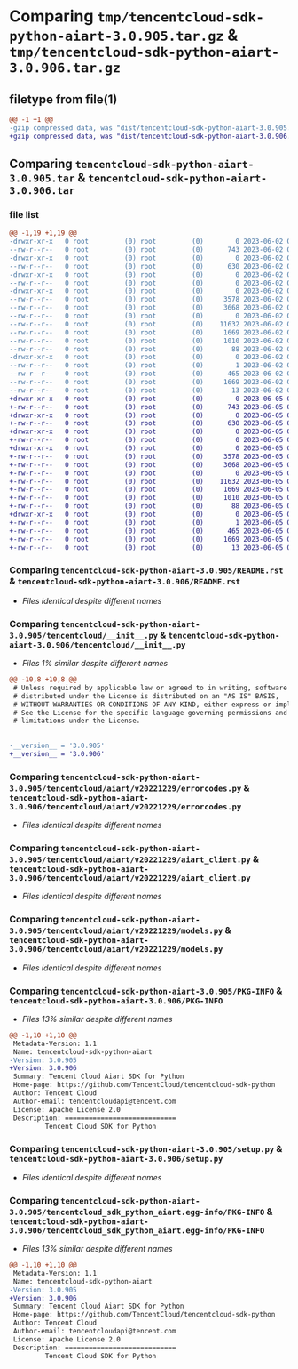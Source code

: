 # Comparing `tmp/tencentcloud-sdk-python-aiart-3.0.905.tar.gz` & `tmp/tencentcloud-sdk-python-aiart-3.0.906.tar.gz`

## filetype from file(1)

```diff
@@ -1 +1 @@
-gzip compressed data, was "dist/tencentcloud-sdk-python-aiart-3.0.905.tar", last modified: Fri Jun  2 00:18:55 2023, max compression
+gzip compressed data, was "dist/tencentcloud-sdk-python-aiart-3.0.906.tar", last modified: Mon Jun  5 00:25:35 2023, max compression
```

## Comparing `tencentcloud-sdk-python-aiart-3.0.905.tar` & `tencentcloud-sdk-python-aiart-3.0.906.tar`

### file list

```diff
@@ -1,19 +1,19 @@
-drwxr-xr-x   0 root         (0) root         (0)        0 2023-06-02 00:18:55.000000 tencentcloud-sdk-python-aiart-3.0.905/
--rw-r--r--   0 root         (0) root         (0)      743 2023-06-02 00:18:55.000000 tencentcloud-sdk-python-aiart-3.0.905/README.rst
-drwxr-xr-x   0 root         (0) root         (0)        0 2023-06-02 00:18:55.000000 tencentcloud-sdk-python-aiart-3.0.905/tencentcloud/
--rw-r--r--   0 root         (0) root         (0)      630 2023-06-02 00:18:55.000000 tencentcloud-sdk-python-aiart-3.0.905/tencentcloud/__init__.py
-drwxr-xr-x   0 root         (0) root         (0)        0 2023-06-02 00:18:55.000000 tencentcloud-sdk-python-aiart-3.0.905/tencentcloud/aiart/
--rw-r--r--   0 root         (0) root         (0)        0 2023-06-02 00:18:55.000000 tencentcloud-sdk-python-aiart-3.0.905/tencentcloud/aiart/__init__.py
-drwxr-xr-x   0 root         (0) root         (0)        0 2023-06-02 00:18:55.000000 tencentcloud-sdk-python-aiart-3.0.905/tencentcloud/aiart/v20221229/
--rw-r--r--   0 root         (0) root         (0)     3578 2023-06-02 00:18:55.000000 tencentcloud-sdk-python-aiart-3.0.905/tencentcloud/aiart/v20221229/errorcodes.py
--rw-r--r--   0 root         (0) root         (0)     3668 2023-06-02 00:18:55.000000 tencentcloud-sdk-python-aiart-3.0.905/tencentcloud/aiart/v20221229/aiart_client.py
--rw-r--r--   0 root         (0) root         (0)        0 2023-06-02 00:18:55.000000 tencentcloud-sdk-python-aiart-3.0.905/tencentcloud/aiart/v20221229/__init__.py
--rw-r--r--   0 root         (0) root         (0)    11632 2023-06-02 00:18:55.000000 tencentcloud-sdk-python-aiart-3.0.905/tencentcloud/aiart/v20221229/models.py
--rw-r--r--   0 root         (0) root         (0)     1669 2023-06-02 00:18:55.000000 tencentcloud-sdk-python-aiart-3.0.905/PKG-INFO
--rw-r--r--   0 root         (0) root         (0)     1010 2023-06-02 00:18:55.000000 tencentcloud-sdk-python-aiart-3.0.905/setup.py
--rw-r--r--   0 root         (0) root         (0)       88 2023-06-02 00:18:55.000000 tencentcloud-sdk-python-aiart-3.0.905/setup.cfg
-drwxr-xr-x   0 root         (0) root         (0)        0 2023-06-02 00:18:55.000000 tencentcloud-sdk-python-aiart-3.0.905/tencentcloud_sdk_python_aiart.egg-info/
--rw-r--r--   0 root         (0) root         (0)        1 2023-06-02 00:18:55.000000 tencentcloud-sdk-python-aiart-3.0.905/tencentcloud_sdk_python_aiart.egg-info/dependency_links.txt
--rw-r--r--   0 root         (0) root         (0)      465 2023-06-02 00:18:55.000000 tencentcloud-sdk-python-aiart-3.0.905/tencentcloud_sdk_python_aiart.egg-info/SOURCES.txt
--rw-r--r--   0 root         (0) root         (0)     1669 2023-06-02 00:18:55.000000 tencentcloud-sdk-python-aiart-3.0.905/tencentcloud_sdk_python_aiart.egg-info/PKG-INFO
--rw-r--r--   0 root         (0) root         (0)       13 2023-06-02 00:18:55.000000 tencentcloud-sdk-python-aiart-3.0.905/tencentcloud_sdk_python_aiart.egg-info/top_level.txt
+drwxr-xr-x   0 root         (0) root         (0)        0 2023-06-05 00:25:35.000000 tencentcloud-sdk-python-aiart-3.0.906/
+-rw-r--r--   0 root         (0) root         (0)      743 2023-06-05 00:25:35.000000 tencentcloud-sdk-python-aiart-3.0.906/README.rst
+drwxr-xr-x   0 root         (0) root         (0)        0 2023-06-05 00:25:35.000000 tencentcloud-sdk-python-aiart-3.0.906/tencentcloud/
+-rw-r--r--   0 root         (0) root         (0)      630 2023-06-05 00:25:35.000000 tencentcloud-sdk-python-aiart-3.0.906/tencentcloud/__init__.py
+drwxr-xr-x   0 root         (0) root         (0)        0 2023-06-05 00:25:35.000000 tencentcloud-sdk-python-aiart-3.0.906/tencentcloud/aiart/
+-rw-r--r--   0 root         (0) root         (0)        0 2023-06-05 00:25:35.000000 tencentcloud-sdk-python-aiart-3.0.906/tencentcloud/aiart/__init__.py
+drwxr-xr-x   0 root         (0) root         (0)        0 2023-06-05 00:25:35.000000 tencentcloud-sdk-python-aiart-3.0.906/tencentcloud/aiart/v20221229/
+-rw-r--r--   0 root         (0) root         (0)     3578 2023-06-05 00:25:35.000000 tencentcloud-sdk-python-aiart-3.0.906/tencentcloud/aiart/v20221229/errorcodes.py
+-rw-r--r--   0 root         (0) root         (0)     3668 2023-06-05 00:25:35.000000 tencentcloud-sdk-python-aiart-3.0.906/tencentcloud/aiart/v20221229/aiart_client.py
+-rw-r--r--   0 root         (0) root         (0)        0 2023-06-05 00:25:35.000000 tencentcloud-sdk-python-aiart-3.0.906/tencentcloud/aiart/v20221229/__init__.py
+-rw-r--r--   0 root         (0) root         (0)    11632 2023-06-05 00:25:35.000000 tencentcloud-sdk-python-aiart-3.0.906/tencentcloud/aiart/v20221229/models.py
+-rw-r--r--   0 root         (0) root         (0)     1669 2023-06-05 00:25:35.000000 tencentcloud-sdk-python-aiart-3.0.906/PKG-INFO
+-rw-r--r--   0 root         (0) root         (0)     1010 2023-06-05 00:25:35.000000 tencentcloud-sdk-python-aiart-3.0.906/setup.py
+-rw-r--r--   0 root         (0) root         (0)       88 2023-06-05 00:25:35.000000 tencentcloud-sdk-python-aiart-3.0.906/setup.cfg
+drwxr-xr-x   0 root         (0) root         (0)        0 2023-06-05 00:25:35.000000 tencentcloud-sdk-python-aiart-3.0.906/tencentcloud_sdk_python_aiart.egg-info/
+-rw-r--r--   0 root         (0) root         (0)        1 2023-06-05 00:25:35.000000 tencentcloud-sdk-python-aiart-3.0.906/tencentcloud_sdk_python_aiart.egg-info/dependency_links.txt
+-rw-r--r--   0 root         (0) root         (0)      465 2023-06-05 00:25:35.000000 tencentcloud-sdk-python-aiart-3.0.906/tencentcloud_sdk_python_aiart.egg-info/SOURCES.txt
+-rw-r--r--   0 root         (0) root         (0)     1669 2023-06-05 00:25:35.000000 tencentcloud-sdk-python-aiart-3.0.906/tencentcloud_sdk_python_aiart.egg-info/PKG-INFO
+-rw-r--r--   0 root         (0) root         (0)       13 2023-06-05 00:25:35.000000 tencentcloud-sdk-python-aiart-3.0.906/tencentcloud_sdk_python_aiart.egg-info/top_level.txt
```

### Comparing `tencentcloud-sdk-python-aiart-3.0.905/README.rst` & `tencentcloud-sdk-python-aiart-3.0.906/README.rst`

 * *Files identical despite different names*

### Comparing `tencentcloud-sdk-python-aiart-3.0.905/tencentcloud/__init__.py` & `tencentcloud-sdk-python-aiart-3.0.906/tencentcloud/__init__.py`

 * *Files 1% similar despite different names*

```diff
@@ -10,8 +10,8 @@
 # Unless required by applicable law or agreed to in writing, software
 # distributed under the License is distributed on an "AS IS" BASIS,
 # WITHOUT WARRANTIES OR CONDITIONS OF ANY KIND, either express or implied.
 # See the License for the specific language governing permissions and
 # limitations under the License.
 
 
-__version__ = '3.0.905'
+__version__ = '3.0.906'
```

### Comparing `tencentcloud-sdk-python-aiart-3.0.905/tencentcloud/aiart/v20221229/errorcodes.py` & `tencentcloud-sdk-python-aiart-3.0.906/tencentcloud/aiart/v20221229/errorcodes.py`

 * *Files identical despite different names*

### Comparing `tencentcloud-sdk-python-aiart-3.0.905/tencentcloud/aiart/v20221229/aiart_client.py` & `tencentcloud-sdk-python-aiart-3.0.906/tencentcloud/aiart/v20221229/aiart_client.py`

 * *Files identical despite different names*

### Comparing `tencentcloud-sdk-python-aiart-3.0.905/tencentcloud/aiart/v20221229/models.py` & `tencentcloud-sdk-python-aiart-3.0.906/tencentcloud/aiart/v20221229/models.py`

 * *Files identical despite different names*

### Comparing `tencentcloud-sdk-python-aiart-3.0.905/PKG-INFO` & `tencentcloud-sdk-python-aiart-3.0.906/PKG-INFO`

 * *Files 13% similar despite different names*

```diff
@@ -1,10 +1,10 @@
 Metadata-Version: 1.1
 Name: tencentcloud-sdk-python-aiart
-Version: 3.0.905
+Version: 3.0.906
 Summary: Tencent Cloud Aiart SDK for Python
 Home-page: https://github.com/TencentCloud/tencentcloud-sdk-python
 Author: Tencent Cloud
 Author-email: tencentcloudapi@tencent.com
 License: Apache License 2.0
 Description: ============================
         Tencent Cloud SDK for Python
```

### Comparing `tencentcloud-sdk-python-aiart-3.0.905/setup.py` & `tencentcloud-sdk-python-aiart-3.0.906/setup.py`

 * *Files identical despite different names*

### Comparing `tencentcloud-sdk-python-aiart-3.0.905/tencentcloud_sdk_python_aiart.egg-info/PKG-INFO` & `tencentcloud-sdk-python-aiart-3.0.906/tencentcloud_sdk_python_aiart.egg-info/PKG-INFO`

 * *Files 13% similar despite different names*

```diff
@@ -1,10 +1,10 @@
 Metadata-Version: 1.1
 Name: tencentcloud-sdk-python-aiart
-Version: 3.0.905
+Version: 3.0.906
 Summary: Tencent Cloud Aiart SDK for Python
 Home-page: https://github.com/TencentCloud/tencentcloud-sdk-python
 Author: Tencent Cloud
 Author-email: tencentcloudapi@tencent.com
 License: Apache License 2.0
 Description: ============================
         Tencent Cloud SDK for Python
```


